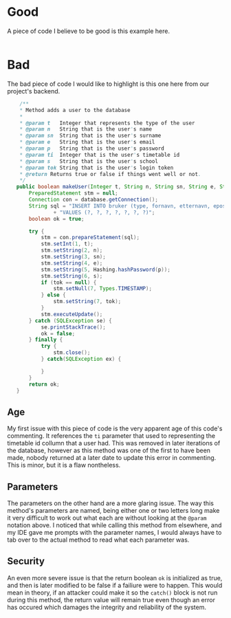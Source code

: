 # __Good__
A piece of code I believe to be good is this example here.
 ```java
 
 ```

 # __Bad__
 The bad piece of code I would like to highlight is this one here from our project's backend.
 ```java
     /**
     * Method adds a user to the database
     * 
     * @param t   Integer that represents the type of the user
     * @param n   String that is the user's name
     * @param sn  String that is the user's surname
     * @param e   String that is the user's email
     * @param p   String that is the user's password
     * @param ti  Integer that is the user's timetable id
     * @param s   String that is the user's school
     * @param tok String that is the user's login token
     * @return Returns true or false if things went well or not.
     */
    public boolean makeUser(Integer t, String n, String sn, String e, String p, String s, String tok) {
        PreparedStatement stm = null;
        Connection con = database.getConnection();
        String sql = "INSERT INTO bruker (type, fornavn, etternavn, epost, passord, skole, token)"
                + "VALUES (?, ?, ?, ?, ?, ?, ?)";
        boolean ok = true;

        try {
            stm = con.prepareStatement(sql);
            stm.setInt(1, t);
            stm.setString(2, n);
            stm.setString(3, sn);
            stm.setString(4, e);
            stm.setString(5, Hashing.hashPassword(p));
            stm.setString(6, s);
            if (tok == null) {
                stm.setNull(7, Types.TIMESTAMP);
            } else {
                stm.setString(7, tok);
            }
            stm.executeUpdate();
        } catch (SQLException se) {
            se.printStackTrace();
            ok = false;
        } finally {
            try {
                stm.close();
            } catch(SQLException ex) {

            }
        }
        return ok;
    }
 ```
 ## __Age__
My first issue with this piece of code is the very apparent age of this code's commenting. It references the ``ti`` parameter that used to representing the timetable id collumn that a user had. This was removed in later iterations of the database, however as this method was one of the first to have been made, nobody returned at a later date to update this error in commenting. This is minor, but it is a flaw nontheless.
 ## __Parameters__
The parameters on the other hand are a more glaring issue. The way this method's parameters are named, being either one or two letters long make it very difficult to work out what each are without looking at the ``@param`` notation above. I noticed that while calling this method from elsewhere, and my IDE gave me prompts with the parameter names, I would always have to tab over to the actual method to read what each parameter was.
## __Security__
An even more severe issue is that the return boolean ``ok`` is initialized as true, and then is later modified to be false if a failiure were to happen. This would mean in theory, if an attacker could make it so the ``catch()`` block is not run during this method, the return value will remain true even though an error has occured which damages the integrity and reliability of the system. 